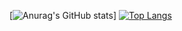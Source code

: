 [![Anurag's GitHub stats](https://github-readme-stats.vercel.app/api?username=hyudai28)]
[![Top Langs](https://github-readme-stats.vercel.app/api/top-langs/?username=hyudai28
)](https://github.com/anuraghazra/github-readme-stats)
